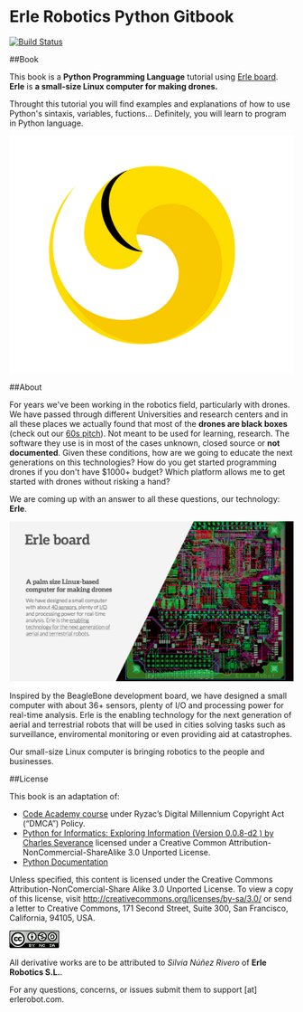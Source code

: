 
# Erle Robotics Python Gitbook

[![Build Status](https://www.gitbook.io/button/status/book/erlerobotics/erle_gitbook_unixintroduction)](https://www.gitbook.io/book/erlerobotics/erle_gitbook_unixintroduction/activity)

##Book

This book is a **Python Programming Language** tutorial using [Erle board](http://erlerobot.com/). **Erle** is **a small-size Linux computer for making drones.**

Throught this tutorial you will find examples and explanations of how to use Python's sintaxis, variables, fuctions... Definitely, you will learn to program in Python language.



![erlelogo](erleimg/erlelogo2.png)


##About

For years we've been working in the robotics field, particularly with drones. We have passed through different Universities and research centers and in all these places we actually found that most of the **drones are black boxes** (check out our [60s pitch](https://www.youtube.com/watch?v=tKAqjyXaC18)). Not meant to be used for learning, research. The software they use is in most of the cases unknown, closed source or **not documented**. Given these conditions, how are we going to educate the next generations on this technologies? How do you get started programming drones if you don't have $1000+ budget? Which platform allows me to get started with drones without risking a hand?

We are coming up with an answer to all these questions, our technology: **Erle**.

![imgerle1](erleimg/board2.png)

Inspired by the BeagleBone development board, we have designed a small computer with about 36+ sensors, plenty of I/O and processing power for real-time analysis. Erle is the enabling technology for the next generation of aerial and terrestrial robots that will be used in cities solving tasks such as surveillance, enviromental monitoring or even providing aid at catastrophes.

Our small-size Linux computer is bringing robotics to the people and businesses.



##License

This book is an adaptation of:

- [Code Academy course](http://www.codecademy.com/es/tracks/python?jump_to=4fcba68767e7c1000304119b) under Ryzac’s Digital Millennium Copyright Act (“DMCA”) Policy.
- [Python for Informatics: Exploring Information (Version 0.0.8-d2 ) by Charles Severance](http://www.pythonlearn.com/book_008.pdf) licensed under a Creative Common Attribution-NonCommercial-ShareAlike 3.0 Unported License.
- [Python Documentation](https://www.python.org/doc/)


Unless specified, this content is licensed under the Creative Commons Attribution-NonComercial-Share Alike 3.0 Unported License. To view a copy of this license, visit http://creativecommons.org/licenses/by-sa/3.0/ or send a letter to Creative Commons, 171 Second Street, Suite 300, San Francisco, California, 94105, USA.


![license](erleimg/88x31.png)


All derivative works are to be attributed to *Silvia Núñez Rivero* of **Erle Robotics S.L.**.

For any questions, concerns, or issues submit them to support [at] erlerobot.com.

